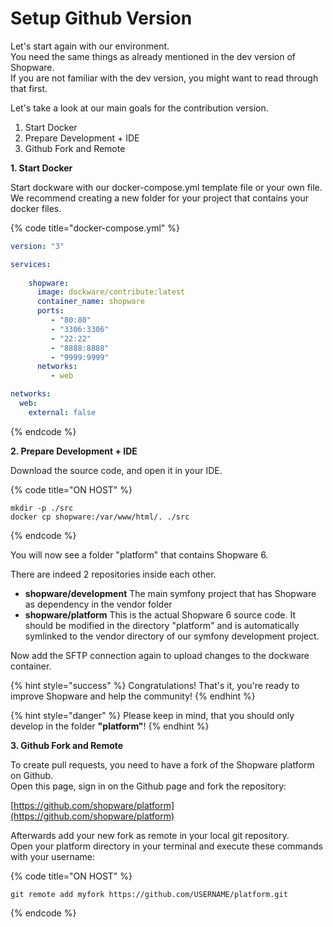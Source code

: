 # Setup Github Version

Let's start again with our environment.  
You need the same things as already mentioned in the dev version of Shopware.  
If you are not familiar with the dev version, you might want to read through that first.  
  
Let's take a look at our main goals for the contribution version.  
  


1. Start Docker
2. Prepare Development + IDE
3. Github Fork and Remote

**1. Start Docker**

Start dockware with our docker-compose.yml template file or your own file.  
We recommend creating a new folder for your project that contains your docker files.  


{% code title="docker-compose.yml" %}
```yaml
version: "3"

services:
        
    shopware:
      image: dockware/contribute:latest
      container_name: shopware
      ports:
         - "80:80"
         - "3306:3306"
         - "22:22"
         - "8888:8888"
         - "9999:9999"
      networks:
         - web

networks:
  web:
    external: false
```
{% endcode %}



**2. Prepare Development + IDE**

Download the source code, and open it in your IDE.  


{% code title="ON HOST" %}
```text
mkdir -p ./src
docker cp shopware:/var/www/html/. ./src
```
{% endcode %}

You will now see a folder "platform" that contains Shopware 6.  
  
There are indeed 2 repositories inside each other.

* **shopware/development** The main symfony project that has Shopware as dependency in the vendor folder
* **shopware/platform** This is the actual Shopware 6 source code. It should be modified in the directory "platform" and is automatically symlinked to the vendor directory of our symfony development project.

Now add the SFTP connection again to upload changes to the dockware container.

{% hint style="success" %}
Congratulations! That's it, you're ready to improve Shopware and help the community!
{% endhint %}

{% hint style="danger" %}
Please keep in mind, that you should only develop in the folder **"platform"**!
{% endhint %}

**3. Github Fork and Remote**

To create pull requests, you need to have a fork of the Shopware platform on Github.  
Open this page, sign in on the Github page and fork the repository:  
  
[https://github.com/shopware/platform](https://github.com/shopware/platform)  
  
Afterwards add your new fork as remote in your local git repository.  
Open your platform directory in your terminal and execute these commands with your username:

{% code title="ON HOST" %}
```text
git remote add myfork https://github.com/USERNAME/platform.git
```
{% endcode %}

